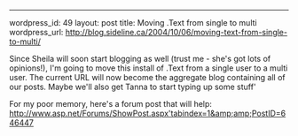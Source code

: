 --- 
wordpress_id: 49
layout: post
title: Moving .Text from single to multi
wordpress_url: http://blog.sideline.ca/2004/10/06/moving-text-from-single-to-multi/

Since Sheila will soon start blogging as well (trust me - she's got lots of opinions!), I'm going to move this install of .Text from a single user to a multi user.  The current URL will now become the aggregate blog containing all of our posts.  Maybe we'll also get Tanna to start typing up some stuff'

For my poor memory, here's a forum post that will help:  <a href="http://www.asp.net/Forums/ShowPost.aspx'tabindex=1&amp;amp;PostID=646447">http://www.asp.net/Forums/ShowPost.aspx'tabindex=1&amp;amp;PostID=646447</a>
